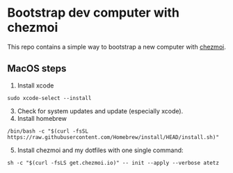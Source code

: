 # Bootstrap dev computer with chezmoi
This repo contains a simple way to bootstrap a new computer with [chezmoi](www.chezmoi.io). 

## MacOS steps
1. Install xcode
```
sudo xcode-select --install
```
3. Check for system updates and update (especially xcode).
4. Install homebrew
```
/bin/bash -c "$(curl -fsSL https://raw.githubusercontent.com/Homebrew/install/HEAD/install.sh)"
```
5. Install chezmoi and my dotfiles with one single command:
```
sh -c "$(curl -fsLS get.chezmoi.io)" -- init --apply --verbose atetz
```
